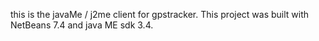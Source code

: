 this is the javaMe / j2me client for gpstracker. This project was built with NetBeans 7.4 and java ME sdk 3.4.
